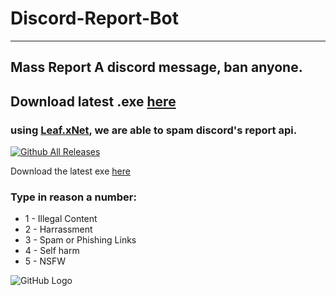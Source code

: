 # Discord-Report-Bot
----------
## Mass Report A discord message, ban anyone.
## Download latest .exe [here](https://github.com/fknMega/Discord-Report-Bot/releases/tag/releases)
### using [Leaf.xNet](https://github.com/csharp-leaf/Leaf.xNet), we are able to spam discord's report api.

[![Github All Releases](https://img.shields.io/github/downloads/fknMega/Discord-Report-Bot/total.svg)]()

Download the latest exe [here](https://github.com/fknMega/Discord-Report-Bot/releases/tag/releases)

### Type in reason a number:
- 1 - Illegal Content
- 2 - Harrassment
- 3 - Spam or Phishing Links
- 4 - Self harm
- 5 - NSFW

![GitHub Logo](https://media0.giphy.com/media/AmM3x597CiOCIHpjr9/giphy.gif?cid=790b7611057fce24cb8d0f4c5efa05ac1e4c8105667dea4d&rid=giphy.gif&ct=g)
